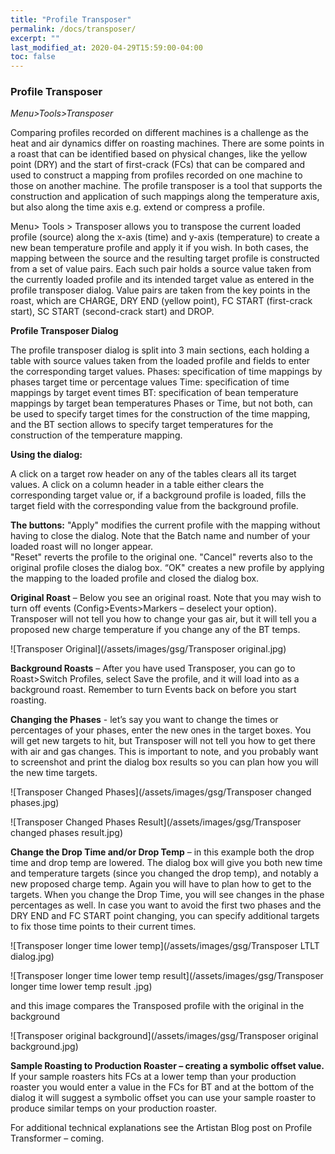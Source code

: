 ```yaml
---
title: "Profile Transposer"
permalink: /docs/transposer/
excerpt: ""
last_modified_at: 2020-04-29T15:59:00-04:00
toc: false
---
```


### Profile Transposer

*Menu>Tools>Transposer*


Comparing profiles recorded on different machines is a challenge as the heat and air dynamics differ on roasting machines.  There are some points in a roast that can be identified based on physical changes, like the yellow point (DRY) and the start of first-crack (FCs) that can be compared and used to construct a mapping from profiles recorded on one machine to those on another machine. The profile transposer is a tool that supports the construction and application of such mappings along the temperature axis, but also along the time axis e.g. extend or compress a profile.

Menu> Tools > Transposer allows you to transpose the current loaded profile (source) along the x-axis (time) and y-axis (temperature) to create a new bean temperature profile and apply it if you wish.  In both cases, the mapping between the source and the resulting target profile is constructed from a set of value pairs. Each such pair holds a source value taken from the currently loaded profile and its intended target value as entered in the profile transposer dialog. Value pairs are taken from the key points in the roast, which are CHARGE, DRY END (yellow point), FC START (first-crack start), SC START (second-crack start) and DROP.

**Profile Transposer Dialog**

The profile transposer dialog is split into 3 main sections, each holding a table with source values taken from the loaded profile and fields to enter the corresponding target values.
Phases: specification of time mappings by phases target time or percentage values
Time: specification of time mappings by target event times
BT: specification of bean temperature mappings by target bean temperatures
Phases or Time, but not both, can be used to specify target times for the construction of the time mapping, and the BT section allows to specify target temperatures for the construction of the temperature mapping.

**Using the dialog:**

A click on a target row header on any of the tables clears all its target values. A click on a column header in a table either clears the corresponding target value or, if a background profile is loaded, fills the target field with the corresponding value from the background profile.

**The buttons:**
"Apply" modifies the current profile with the mapping without having to close the dialog.  Note that the Batch name and number of your loaded roast will no longer appear.  
"Reset" reverts the profile to the original one. 
"Cancel" reverts also to the original profile closes the dialog box.
“OK" creates a new profile by applying the mapping to the loaded profile and closed the dialog box.

**Original Roast** – Below you see an original roast.  Note that you may wish to turn off events (Config>Events>Markers – deselect your option).    Transposer will not tell you how to change your gas air, but it will tell you a proposed new charge temperature if you change any of the BT temps.  

![Transposer Original](/assets/images/gsg/Transposer original.jpg)

**Background Roasts** – After you have used Transposer, you can go to Roast>Switch Profiles, select Save the profile, and it will load into as a background roast.  Remember to turn Events back on before you start roasting.  

**Changing the Phases**  - let’s say you want to change the times or percentages of your phases, enter the new ones in the target boxes.  You will get new targets to hit, but Transposer will not tell you how to get there with air and gas changes.  This is important to note, and you probably want to screenshot and print the dialog box results so you can plan how you will the new time targets.  

![Transposer Changed Phases](/assets/images/gsg/Transposer changed phases.jpg)

![Transposer Changed Phases Result](/assets/images/gsg/Transposer changed phases result.jpg)


**Change the Drop Time and/or Drop Temp** – in this example both the drop time and drop temp are lowered.  The dialog box will give you both new time and temperature targets (since you changed the drop temp), and notably a new proposed charge temp.  Again you will have to plan how to get to the targets.  When you change the Drop Time, you will see changes in the phase percentages as well.  In case you want to avoid the first two phases and the DRY END and FC START point changing, you can specify additional targets to fix those time points to their current times.

![Transposer longer time lower temp](/assets/images/gsg/Transposer LTLT dialog.jpg)

![Transposer longer time lower temp result](/assets/images/gsg/Transposer longer time lower temp result .jpg)

and this image compares the Transposed profile with the original in the background

![Transposer original background](/assets/images/gsg/Transposer original background.jpg)

**Sample Roasting to Production Roaster – creating a symbolic offset value.**  
If your sample roasters hits FCs at a lower temp than your production roaster you would enter a value in the FCs for BT and at the bottom of the dialog it will suggest a symbolic offset you can use your sample roaster to produce similar temps on your production roaster.  

For additional technical explanations see the Artistan Blog post on Profile Transformer – coming.  






